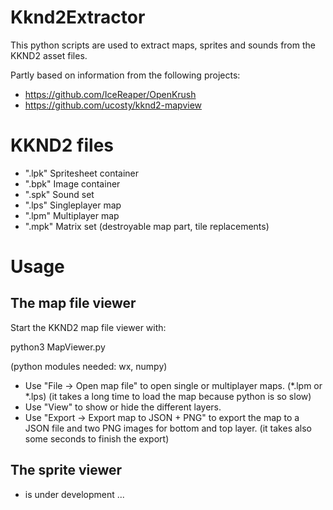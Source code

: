 # Kknd2Extractor

This python scripts are used to extract maps, sprites and sounds from the KKND2 asset files.

Partly based on information from the following projects:

- https://github.com/IceReaper/OpenKrush
- https://github.com/ucosty/kknd2-mapview


# KKND2 files

- ".lpk"  Spritesheet container
- ".bpk"  Image container
- ".spk"  Sound set
- ".lps"  Singleplayer map
- ".lpm"  Multiplayer map
- ".mpk"  Matrix set (destroyable map part, tile replacements)

# Usage

## The map file viewer

Start the KKND2 map file viewer with:

python3 MapViewer.py

(python modules needed: wx, numpy)

- Use "File -> Open map file" to open single or multiplayer maps. (*.lpm or *.lps)
  (it takes a long time to load the map because python is so slow)
- Use "View" to show or hide the different layers.
- Use "Export -> Export map to JSON + PNG" to export the map to a JSON file and two PNG images for bottom and top layer.
  (it takes also some seconds to finish the export)

## The sprite viewer

- is under development ...
